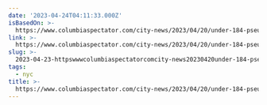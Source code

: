 ```yaml
---
date: '2023-04-24T04:11:33.000Z'
isBasedOn: >-
  https://www.columbiaspectator.com/city-news/2023/04/20/under-184-pseudonyms-columbia-is-the-largest-private-landowner-in-new-york-city/
link: >-
  https://www.columbiaspectator.com/city-news/2023/04/20/under-184-pseudonyms-columbia-is-the-largest-private-landowner-in-new-york-city/
slug: >-
  2023-04-23-httpswwwcolumbiaspectatorcomcity-news20230420under-184-pseudonyms-columbia-is-the-largest-private-landowner-in-new-york-city
tags:
  - nyc
title: >-
  https://www.columbiaspectator.com/city-news/2023/04/20/under-184-pseudonyms-columbia-is-the-largest-private-landowner-in-new-york-city/
---
```

 
